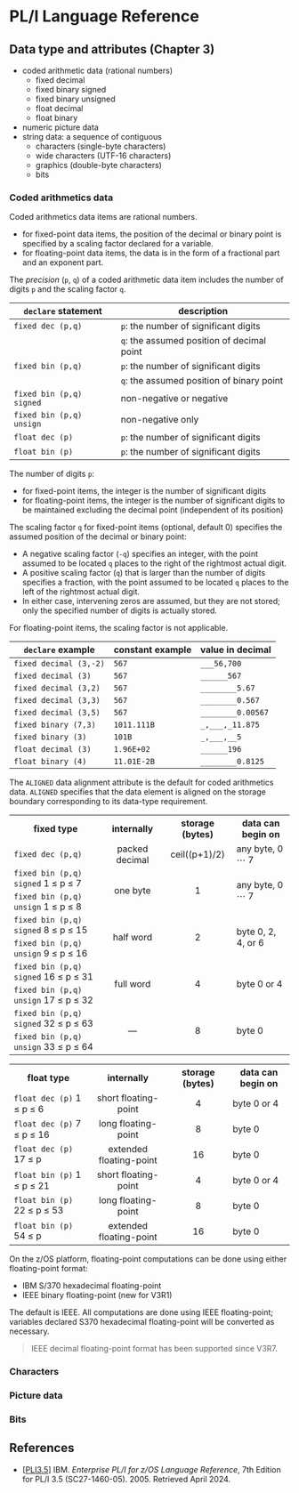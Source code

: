 # PL/I Language Reference

## Data type and attributes (Chapter 3)

- coded arithmetic data (rational numbers)
  - fixed decimal
  - fixed binary signed
  - fixed binary unsigned
  - float decimal
  - float binary
- numeric picture data
- string data: a sequence of contiguous
  - characters (single-byte characters)
  - wide characters (UTF-16 characters)
  - graphics (double-byte characters)
  - bits

### Coded arithmetics data

Coded arithmetics data items are rational numbers.

- for fixed-point data items, the position of the decimal or binary point is specified by a scaling factor declared for a variable.
- for floating-point data items, the data is in the form of a fractional part and an exponent part.

The *precision* (`p`, `q`) of a coded arithmetic data item includes the number of digits `p` and the scaling factor `q`.

| `declare` statement       | description   |
|---------------------------|---------------|
| `fixed dec (p,q)`         | `p`: the number of significant digits      |
|                           | `q`: the assumed position of decimal point |
| `fixed bin (p,q)`         | `p`: the number of significant digits      |
|                           | `q`: the assumed position of binary point  |
| `fixed bin (p,q) signed`  | non-negative or negative  |
| `fixed bin (p,q) unsign`  | non-negative only         |
| `float dec (p)`           | `p`: the number of significant digits      |
| `float bin (p)`           | `p`: the number of significant digits      |

The number of digits `p`:
- for fixed-point items, the integer is the number of significant digits
- for floating-point items, the integer is the number of significant digits to be maintained excluding the decimal point (independent of its position)

The scaling factor `q` for fixed-point items (optional, default 0) specifies the assumed position of the decimal or binary point:

- A negative scaling factor (`-q`) specifies an integer, with the point assumed to be located `q` places to the right of the rightmost actual digit.
- A positive scaling factor (`q`) that is larger than the number of digits specifies a fraction, with the point assumed to be located `q` places to the left of the rightmost actual digit.
- In either case, intervening zeros are assumed, but they are not stored; only the specified number of digits is actually stored.

For floating-point items, the scaling factor is not applicable.

| `declare` example             | constant example  | value in decimal
|-------------------------------|-------------------|-------
| `fixed decimal (3,-2)`        | `567`             | `___56,700`
| `fixed decimal (3)`           | `567`             | `______567`
| `fixed decimal (3,2)`         | `567`             | `________5.67`
| `fixed decimal (3,3)`         | `567`             | `________0.567`
| `fixed decimal (3,5)`         | `567`             | `________0.00567`
| `fixed binary (7,3)`          | `1011.111B`       | `_,___,_11.875`
| `fixed binary (3)`            | `101B`            | `_,___,__5`
| `float decimal (3)`           | `1.96E+02`        | `______196`
| `float binary (4)`            | `11.01E-2B`       | `________0.8125`

The `ALIGNED` data alignment attribute is the default for coded arithmetics data. `ALIGNED` specifies that the data element is aligned on the storage boundary corresponding to its data-type requirement.

<style>
  .center { text-align: center; }
</style>

<table>
<tr>
<th>fixed type
<th class="center">internally
<th class="center">storage (bytes)
<th>data can begin on
<tr>
<td><code>fixed dec (p,q)
<td class="center">packed decimal
<td class="center">ceil((p+1)/2)
<td>any byte, 0 &ctdot; 7
<tr>
<td><code>fixed bin (p,q) signed</code> 1 &le; p &le; 7
<td rowspan="2" class="center">one byte
<td rowspan="2" class="center">1
<td rowspan="2">any byte, 0 &ctdot; 7
<tr>
<td><code>fixed bin (p,q) unsign</code> 1 &le; p &le; 8
<tr>
<td><code>fixed bin (p,q) signed</code> 8 &le; p &le; 15
<td rowspan="2" class="center">half word
<td rowspan="2" class="center">2
<td rowspan="2">byte 0, 2, 4, or 6
<tr>
<td><code>fixed bin (p,q) unsign</code> 9 &le; p &le; 16
<tr>
<td><code>fixed bin (p,q) signed</code> 16 &le; p &le; 31
<td rowspan="2" class="center">full word
<td rowspan="2" class="center">4
<td rowspan="2">byte 0 or 4
<tr>
<td><code>fixed bin (p,q) unsign</code> 17 &le; p &le; 32
<tr>
<td><code>fixed bin (p,q) signed</code> 32 &le; p &le; 63
<td rowspan="2" class="center">&mdash;
<td rowspan="2" class="center">8
<td rowspan="2">byte 0
<tr>
<td><code>fixed bin (p,q) unsign</code> 33 &le; p &le; 64
</table>

<table>
<tr>
<th>float type
<th class="center">internally
<th class="center">storage (bytes)
<th>data can begin on
<tr>
<td><code>float dec (p)</code> 1 &le; p &le; 6
<td class="center">short floating-point
<td class="center">4
<td >byte 0 or 4
<tr>
<td><code>float dec (p)</code> 7 &le; p &le; 16
<td class="center">long floating-point
<td class="center">8
<td>byte 0
<tr>
<td><code>float dec (p)</code> 17 &le; p
<td class="center">extended floating-point
<td class="center">16
<td >byte 0
<tr>
<td><code>float bin (p)</code> 1 &le; p &le; 21
<td class="center">short floating-point
<td class="center">4
<td>byte 0 or 4
<tr>
<td><code>float bin (p)</code> 22 &le; p &le; 53
<td class="center">long floating-point
<td class="center">8
<td>byte 0
<tr>
<td><code>float bin (p)</code> 54 &le; p
<td class="center">extended floating-point
<td class="center">16
<td >byte 0
</table>

On the z/OS platform, floating-point computations can be done using either floating-point format:

- IBM S/370 hexadecimal floating-point
- IEEE binary floating-point (new for V3R1)

The default is IEEE. All computations are done using IEEE floating-point; variables declared S370 hexadecimal floating-point will be converted as necessary.

> IEEE decimal floating-point format has been supported since V3R7.

### Characters

### Picture data

### Bits

## References

- [[PLI3.5](http://publibfp.boulder.ibm.com/epubs/pdf/ibm3lr40.pdf)] IBM. *Enterprise PL/I for z/OS Language Reference*, 7th Edition for PL/I 3.5 (SC27-1460-05). 2005. Retrieved April 2024.

